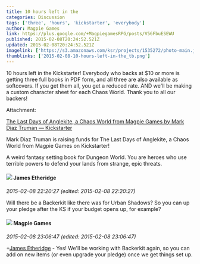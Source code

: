 ```yaml
---
title: 10 hours left in the
categories: Discussion
tags: ['three', 'hours', 'kickstarter', 'everybody']
author: Magpie Games
link: https://plus.google.com/+MagpiegamesRPG/posts/V56FbuESEWU
published: 2015-02-08T20:24:52.521Z
updated: 2015-02-08T20:24:52.521Z
imagelink: ['https://s3.amazonaws.com/ksr/projects/1535272/photo-main.jpg?1422484254']
thumblinks: ['2015-02-08-10-hours-left-in-the_tb.png']
---
```


10 hours left in the Kickstarter! Everybody who backs at $10 or more is getting three full books in PDF form, and all three are also available as softcovers. If you get them all, you get a reduced rate. AND we&#39;ll be making a custom character sheet for each Chaos World. Thank you to all our backers!


Attachment:

<a href='https://www.kickstarter.com/projects/marktruman/the-last-days-of-anglekite-a-chaos-world-from-magp/posts/1129651'>The Last Days of Anglekite, a Chaos World from Magpie Games by Mark Diaz Truman — Kickstarter</a>


Mark Diaz Truman is raising funds for The Last Days of Anglekite, a Chaos World from Magpie Games on Kickstarter! 

 A weird fantasy setting book for Dungeon World. You are heroes who use terrible powers to defend your lands from strange, epic threats.
<div id='comment z12wyd2b1zipujuhb04ccbawasvdwvapneg'>
  <h4><img src='{{site.baseurl}}//images/avatars/117175341165637840811_photo.jpg'> James Etheridge</h4>
      <p><cite>2015-02-08 22:20:27 (edited: 2015-02-08 22:20:27)</cite></p>
        <p>Will there be a Backerkit like there was for Urban Shadows? So you can up your pledge after the KS if your budget opens up, for example?</p>
</div>
        

<div id='comment z12wyd2b1zipujuhb04ccbawasvdwvapneg'>
  <h4><img src='{{site.baseurl}}//images/avatars/108700787999569584362_photo.jpg'> Magpie Games</h4>
      <p><cite>2015-02-08 23:06:47 (edited: 2015-02-08 23:06:47)</cite></p>
        <p><span class="proflinkWrapper"><span class="proflinkPrefix">+</span><a class="proflink" href="https://plus.google.com/117175341165637840811" oid="117175341165637840811">James Etheridge</a></span> - Yes! We&#39;ll be working with Backerkit again, so you can add on new items (or even upgrade your pledge) once we get things set up.</p>
</div>
        